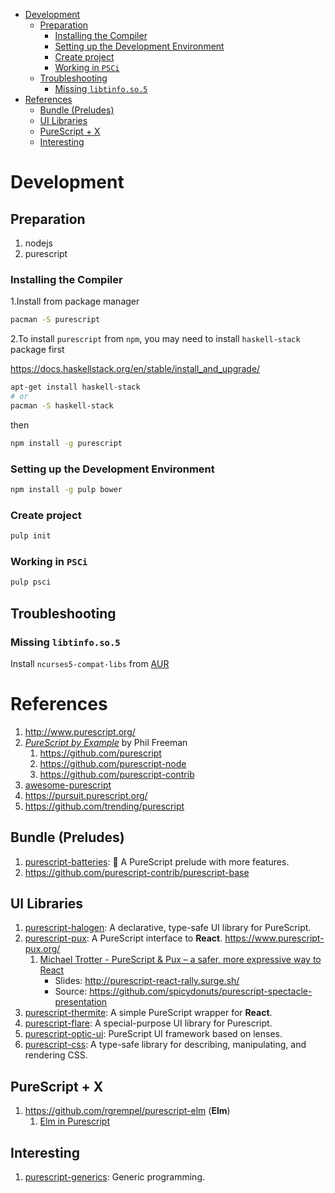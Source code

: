 - [Development](#orgbde2ef9)
  - [Preparation](#org295b113)
    - [Installing the Compiler](#orgaa07ac3)
    - [Setting up the Development Environment](#org8f102cd)
    - [Create project](#orgf298b95)
    - [Working in `PSCi`](#org33fd065)
  - [Troubleshooting](#orgc76c468)
    - [Missing `libtinfo.so.5`](#org917912c)
- [References](#orgd81cef6)
  - [Bundle (Preludes)](#orgb065184)
  - [UI Libraries](#orgd1f8e66)
  - [PureScript + X](#org97d436a)
  - [Interesting](#org40f4fab)



<a id="orgbde2ef9"></a>

# Development


<a id="org295b113"></a>

## Preparation

1.  nodejs
2.  purescript


<a id="orgaa07ac3"></a>

### Installing the Compiler

1.Install from package manager

```bash
pacman -S purescript
```

2.To install `purescript` from `npm`, you may need to install `haskell-stack` package first

<https://docs.haskellstack.org/en/stable/install_and_upgrade/>

```bash
apt-get install haskell-stack
# or
pacman -S haskell-stack
```

then

```bash
npm install -g purescript
```


<a id="org8f102cd"></a>

### Setting up the Development Environment

```bash
npm install -g pulp bower
```


<a id="orgf298b95"></a>

### Create project

```bash
pulp init
```


<a id="org33fd065"></a>

### Working in `PSCi`

```bash
pulp psci
```


<a id="orgc76c468"></a>

## Troubleshooting


<a id="org917912c"></a>

### Missing `libtinfo.so.5`

Install `ncurses5-compat-libs` from [AUR](https://aur.archlinux.org/packages/ncurses5-compat-libs/)


<a id="orgd81cef6"></a>

# References

1.  <http://www.purescript.org/>
2.  [*PureScript by Example*](https://leanpub.com/purescript) by Phil Freeman
    1.  <https://github.com/purescript>
    2.  <https://github.com/purescript-node>
    3.  <https://github.com/purescript-contrib>
3.  [awesome-purescript](https://github.com/passy/awesome-purescript)
4.  <https://pursuit.purescript.org/>
5.  <https://github.com/trending/purescript>


<a id="orgb065184"></a>

## Bundle (Preludes)

1.  [purescript-batteries](https://github.com/tfausak/purescript-batteries): :battery: A PureScript prelude with more features.
2.  <https://github.com/purescript-contrib/purescript-base>


<a id="orgd1f8e66"></a>

## UI Libraries

1.  [purescript-halogen](https://github.com/slamdata/purescript-halogen): A declarative, type-safe UI library for PureScript.
2.  [purescript-pux](https://github.com/alexmingoia/purescript-pux): A PureScript interface to **React**. <https://www.purescript-pux.org/>
    1.  [Michael Trotter - PureScript & Pux &#x2013; a safer, more expressive way to React](https://www.youtube.com/watch?v=MvAiOTJNLNQ)
        -   Slides: <http://purescript-react-rally.surge.sh/>
        -   Source: <https://github.com/spicydonuts/purescript-spectacle-presentation>
3.  [purescript-thermite](https://github.com/paf31/purescript-thermite): A simple PureScript wrapper for **React**.
4.  [purescript-flare](https://github.com/sharkdp/purescript-flare): A special-purpose UI library for Purescript.
5.  [purescript-optic-ui](https://github.com/zrho/purescript-optic-ui): PureScript UI framework based on lenses.
6.  [purescript-css](https://github.com/slamdata/purescript-css): A type-safe library for describing, manipulating, and rendering CSS.


<a id="org97d436a"></a>

## PureScript + X

1.  <https://github.com/rgrempel/purescript-elm> (**Elm**)
    1.  [Elm in Purescript](https://www.youtube.com/watch?v=O_kWwaghZ9U)


<a id="org40f4fab"></a>

## Interesting

1.  [purescript-generics](https://github.com/purescript/purescript-generics): Generic programming.
